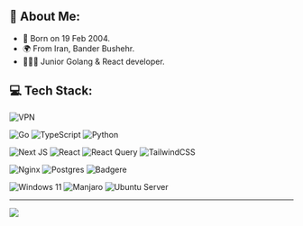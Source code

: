 ## 💫 About Me:
- 🍃 Born on 19 Feb 2004.
- 🌍 From Iran, Bander Bushehr.
- 👨🏻‍💻 Junior Golang & React developer.


## 💻 Tech Stack:
![VPN](https://img.shields.io/badge/Any%20VPN%20just%20to%20be%20Alive-%238c1d32.svg?style=flat-square&logo=openvpn&logoColor=white) 

![Go](https://img.shields.io/badge/Golang-%2300ADD8.svg?style=flat-square&logo=go&logoColor=white) 
![TypeScript](https://img.shields.io/badge/TypeScript-%23007ACC.svg?style=flat-square&logo=typescript&logoColor=white) 
![Python](https://img.shields.io/badge/Python-3670A0?style=flat-square&logo=python&logoColor=ffdd54)

![Next JS](https://img.shields.io/badge/Next.JS-black?style=flat-square&logo=next.js&logoColor=white) 
![React](https://img.shields.io/badge/React-%2320232a.svg?style=flat-square&logo=react&logoColor=%2361DAFB) 
![React Query](https://img.shields.io/badge/React%20Query-%2320232a.svg?style=flat-square&logo=reactquery&logoColor=%2361DAFB) 
![TailwindCSS](https://img.shields.io/badge/TailwindCSS-%2338B2AC.svg?style=flat-square&logo=tailwind-css&logoColor=white) 

![Nginx](https://img.shields.io/badge/Nginx-%23009639.svg?style=flat-square&logo=nginx&logoColor=white) 
![Postgres](https://img.shields.io/badge/PostgreSQL-%23316192.svg?style=flat-square&logo=postgresql&logoColor=white) 
![Badgere](https://img.shields.io/badge/Badger-%23b02e2e.svg?style=flat-square&logo=dgraph&logoColor=white)

![Windows 11](https://img.shields.io/badge/Windows%2011-%23374161.svg?style=flat-square&logo=windows11&logoColor=white) ![Manjaro](https://img.shields.io/badge/Manjaro-%23374161.svg?style=flat-square&logo=manjaro&logoColor=white) ![Ubuntu Server](https://img.shields.io/badge/Ubuntu%20Server-%23374161.svg?style=flat-square&logo=ubuntu&logoColor=white)

<!-- ## 📊 GitHub Stats: -->
<!-- ![](https://github-readme-stats.vercel.app/api?username=haashemi&theme=dark&hide_border=true&include_all_commits=true&count_private=true)<br/> -->
<!-- ![](https://github-readme-streak-stats.herokuapp.com/?user=haashemi&theme=dark&hide_border=true)<br/> -->
<!-- ![](https://github-readme-stats.vercel.app/api/top-langs/?username=haashemi&theme=dark&hide_border=true&include_all_commits=true&count_private=true&layout=compact) -->

---
[![](https://visitcount.itsvg.in/api?id=haashemi&icon=5&color=12)](https://visitcount.itsvg.in)

<!-- Proudly created with GPRM ( https://gprm.itsvg.in ) -->
